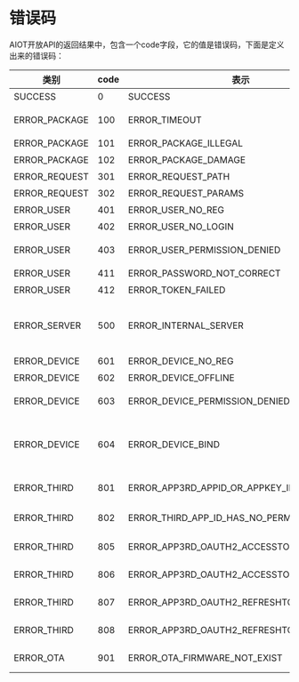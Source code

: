 # 错误码

AIOT开放API的返回结果中，包含一个code字段，它的值是错误码，下面是定义出来的错误码：

| 类别 | code | 表示 | 说明 |
| -- | -- | -- | -- |
| SUCCESS | 0 | SUCCESS | 成功 |
| ERROR_PACKAGE | 100 | ERROR_TIMEOUT | Timeout, 超时 |
| ERROR_PACKAGE | 101 | ERROR_PACKAGE_ILLEGAL | 数据包非法 |
| ERROR_PACKAGE | 102 | ERROR_PACKAGE_DAMAGE | 数据包损坏 |
| ERROR_REQUEST | 301 | ERROR_REQUEST_PATH | 请求路径错误 |
| ERROR_REQUEST | 302 | ERROR_REQUEST_PARAMS | 请求参数错误 |
| ERROR_USER | 401 | ERROR_USER_NO_REG | 用户未注册 |
| ERROR_USER | 402 | ERROR_USER_NO_LOGIN | 用户未登录 |
| ERROR_USER | 403 | ERROR_USER_PERMISSION_DENIED | 拒绝用户访问，没有权限 |
| ERROR_USER | 411 | ERROR_PASSWORD_NOT_CORRECT | 密码错误 |
| ERROR_USER | 412 | ERROR_TOKEN_FAILED | Token失效 |
| ERROR_SERVER | 500 | ERROR_INTERNAL_SERVER | Server Error 服务器出错，服务器处理中出错 |
| ERROR_DEVICE | 601 | ERROR_DEVICE_NO_REG | 设备未注册 |
| ERROR_DEVICE | 602 | ERROR_DEVICE_OFFLINE | 设备离线 |
| ERROR_DEVICE | 603 | ERROR_DEVICE_PERMISSION_DENIED | 拒绝设备访问，没有权限 |
| ERROR_DEVICE | 604 | ERROR_DEVICE_BIND | 设备绑定错误，未绑定，或绑定的用户名有误 |
| ERROR_THIRD | 801 | ERROR_APP3RD_APPID_OR_APPKEY_ILLEGAL | APPID或APPKey有误 |
| ERROR_THIRD | 802 | ERROR_THIRD_APP_ID_HAS_NO_PERMISSION | appId无权限访问该API |
| ERROR_THIRD | 805 | ERROR_APP3RD_OAUTH2_ACCESSTOKEN_ILLEGAL | accessToken有误 |
| ERROR_THIRD | 806 | ERROR_APP3RD_OAUTH2_ACCESSTOKEN_EXPIRED | accessToken过期 |
| ERROR_THIRD | 807 | ERROR_APP3RD_OAUTH2_REFRESHTOKEN_ILLEGAL | refreshToken有误 |
| ERROR_THIRD | 808 | ERROR_APP3RD_OAUTH2_REFRESHTOKEN_EXPIRED | refreshToken过期 |
| ERROR_OTA | 901 | ERROR_OTA_FIRMWARE_NOT_EXIST | 不存在该firmware |